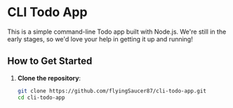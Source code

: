 # CLI Todo App

This is a simple command-line Todo app built with Node.js. We're still in the early stages, so we'd love your help in getting it up and running!

## How to Get Started

1. **Clone the repository**:
   ```bash
   git clone https://github.com/flyingSaucer87/cli-todo-app.git
   cd cli-todo-app
